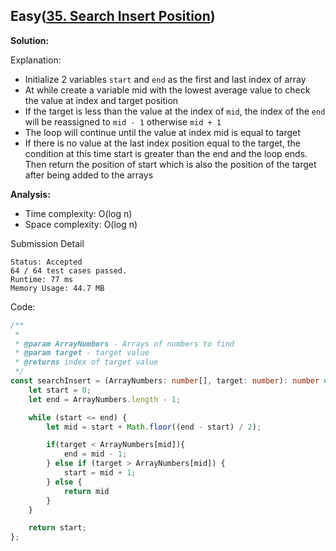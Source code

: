 ## Easy([35. Search Insert Position](https://leetcode.com/problems/search-insert-position/))

**Solution:**

Explanation:

- Initialize 2 variables `start` and `end` as the first and last index of array
- At while create a variable mid with the lowest average value to check the value at index and target position
- If the target is less than the value at the index of `mid`, the index of the `end` will be reassigned to `mid - 1` otherwise `mid + 1`
- The loop will continue until the value at index mid is equal to target
- If there is no value at the last index position equal to the target, the condition at this time start is greater than the end and the loop ends. Then return the position of start which is also the position of the target after being added to the arrays

**Analysis:**

- Time complexity: O(log n)
- Space complexity: O(log n)

Submission Detail

```
Status: Accepted
64 / 64 test cases passed.
Runtime: 77 ms
Memory Usage: 44.7 MB
```

Code:

```TypeScript
/**
 *
 * @param ArrayNumbers - Arrays of numbers to find
 * @param target - target value
 * @returns index of target value
 */
const searchInsert = (ArrayNumbers: number[], target: number): number => {
    let start = 0;
    let end = ArrayNumbers.length - 1;

    while (start <= end) {
        let mid = start + Math.floor((end - start) / 2);

        if(target < ArrayNumbers[mid]){
            end = mid - 1;
        } else if (target > ArrayNumbers[mid]) {
            start = mid + 1;
        } else {
            return mid
        }
    }

    return start;
};
```

